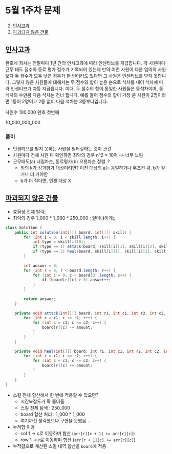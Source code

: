 # 5월 1주차 문제
2. [인사고과](https://school.programmers.co.kr/learn/courses/30/lessons/152995)
2. [파괴되지 않은 건물](https://school.programmers.co.kr/learn/courses/30/lessons/92344)


## [인사고과](https://school.programmers.co.kr/learn/courses/30/lessons/152995)
완호네 회사는 연말마다 1년 간의 인사고과에 따라 인센티브를 지급합니다.
각 사원마다 근무 태도 점수와 동료 평가 점수가 기록되어 있는데 만약 어떤 사원이 다른 임의의 사원보다 두 점수가 모두 낮은 경우가 한 번이라도 있다면 그 사원은 인센티브를 받지 못합니다.
그렇지 않은 사원들에 대해서는 두 점수의 합이 높은 순으로 석차를 내어 석차에 따라 인센티브가 차등 지급됩니다.
이때, 두 점수의 합이 동일한 사원들은 동석차이며, 동석차의 수만큼 다음 석차는 건너 뜁니다.
예를 들어 점수의 합이 가장 큰 사원이 2명이라면 1등이 2명이고 2등 없이 다음 석차는 3등부터입니다.

사원수 100,000
완호 첫번째

10_000_000_000

### 풀이
- 인센티브를 받지 못하는 사원을 필터링하는 것이 관건
- 사원마다 전체 사원 다 확인하면 최악의 경우 n^2 = 10억 -> 너무 느림 
- 근무태도(a) 내림차순, 동료평가(b) 오름차순 정렬..?
  - 임의 k가 성과평가 대상이려면? 이전 대상의 a는 동일하거나 무조건 큼. b가 같거나 더 커야함
  - b가 더 작다면, 인센 대상 X




## [파괴되지 않은 건물](https://school.programmers.co.kr/learn/courses/30/lessons/92344)
- 효율성 전체 탈락;
- 최악의 경우 1_000 * 1_000 * 250_000 : 얼마냐이게;;
```java
class Solution {
    public int solution(int[][] board, int[][] skill) {
        for (int i = 0; i < skill.length; i++) {
            int type = skill[i][0];
            if (type == 1) attack(board, skill[i][1], skill[i][2], skill[i][3], skill[i][4], skill[i][5]);
            if (type == 2) heal(board, skill[i][1], skill[i][2], skill[i][3], skill[i][4], skill[i][5]);
        }
        
        int answer = 0;
        for (int r = 0; r < board.length; r++) {
            for (int c = 0; c < board[0].length; c++) {
                if (board[r][c] > 0) answer++;
            }
        }
        
        return answer;
    }
    
    private void attack(int[][] board, int r1, int c1, int r2, int c2, int amount) {
        for (int r = r1; r <= r2; r++) {
            for (int c = c1; c <= c2; c++) {
                board[r][c] -= amount;
            }
        }
    }
    
    private void heal(int[][] board, int r1, int c1, int r2, int c2, int amount) {
        for (int r = r1; r <= r2; r++) {
            for (int c = c1; c <= c2; c++) {
                board[r][c] += amount;
            }
        }
    }
}
```


- 스킬 전체 합산해서 한 번에 적용할 수 있으면?
  - 시간복잡도가 확 줄어듦
  - 스킬 전체 탐색 : 250_000
  - board 합산 처리 : 1_000 * 1_000
  - 여기까진 생각했으나 구현을 못했음...
- 누적합 이용
  - col 1 -> c로 이동하며 합산 (`arr[r][c + 1] += arr[r][c]`)
  - row 1 -> r로 이동하며 합산 (`arr[r + 1][c] += arr[r][c]`)
- 누적합으로 계산된 스킬 내역 합산을 `board`에 적용

